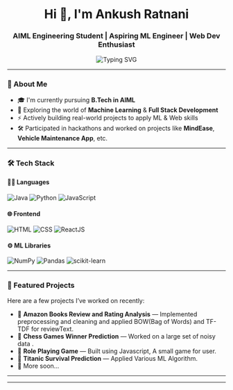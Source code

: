 <h1 align="center">Hi 👋, I'm Ankush Ratnani</h1>
<h3 align="center">AIML Engineering Student | Aspiring ML Engineer | Web Dev Enthusiast</h3>

<p align="center">
  <img src="https://readme-typing-svg.demolab.com?font=Fira+Code&duration=3000&pause=1000&center=true&width=435&lines=Machine+Learning+%F0%9F%A7%A0;React+%2B+Javascript+Dev+%F0%9F%92%BB;Building+Smart+Web+Projects+%F0%9F%A4%96" alt="Typing SVG" />
</p>

---

### 🚀 About Me
- 🎓 I'm currently pursuing **B.Tech in AIML**
- 🧠 Exploring the world of **Machine Learning** & **Full Stack Development**
- ⚡ Actively building real-world projects to apply ML & Web skills
- 🛠️ Participated in hackathons and worked on projects like **MindEase**, **Vehicle Maintenance App**, etc.

---

### 🛠️ Tech Stack

#### 👨‍💻 Languages
![Java](https://img.shields.io/badge/Java-blue?style=flat-square&logo=java)
![Python](https://img.shields.io/badge/Python-yellow?style=flat-square&logo=python)
![JavaScript](https://img.shields.io/badge/JavaScript-F7DF1E?style=flat-square&logo=javascript)

#### 🌐 Frontend
![HTML](https://img.shields.io/badge/HTML5-E34F26?style=flat-square&logo=html5)
![CSS](https://img.shields.io/badge/CSS3-1572B6?style=flat-square&logo=css3)
![ReactJS](https://img.shields.io/badge/ReactJS-61DAFB?style=flat-square&logo=react)

#### ⚙️ ML Libraries
![NumPy](https://img.shields.io/badge/NumPy-013243?style=flat-square&logo=numpy)
![Pandas](https://img.shields.io/badge/Pandas-150458?style=flat-square&logo=pandas)
![scikit-learn](https://img.shields.io/badge/scikit--learn-F7931E?style=flat-square&logo=scikit-learn)

---

### 📌 Featured Projects
Here are a few projects I’ve worked on recently:
- 🔗 **Amazon Books Review and Rating Analysis** — Implemented preprocessing and cleaning and applied BOW(Bag of Words) and TF-TDF for reviewText.
- 🔗 **Chess Games Winner Prediction** — Worked on a large set of noisy data .
- 🔗 **Role Playing Game** — Built using Javascript, A small game for user.  
- 🔗 **Titanic Survival Prediction** — Applied Various ML Algorithm.
- 🔗 More soon...

---

---
